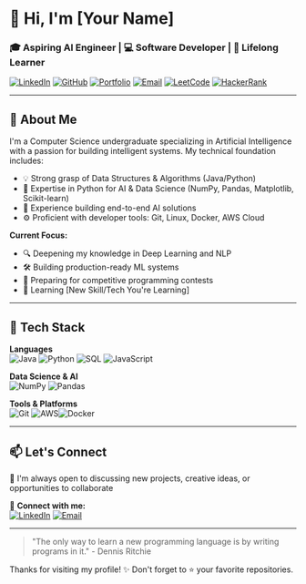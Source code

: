 # 👋 Hi, I'm [Your Name]  
### 🎓 Aspiring AI Engineer | 💻 Software Developer | 🚀 Lifelong Learner

[![LinkedIn](https://img.shields.io/badge/LinkedIn-0077B5?style=for-the-badge&logo=linkedin&logoColor=white)](https://www.linkedin.com/in/yourprofile)
[![GitHub](https://img.shields.io/badge/GitHub-181717?style=for-the-badge&logo=github&logoColor=white)](https://github.com/yourusername)
[![Portfolio](https://img.shields.io/badge/Portfolio-%23FF6F61?style=for-the-badge&logo=firefox&logoColor=white)](https://your-portfolio-link.com)
[![Email](https://img.shields.io/badge/Email-D14836?style=for-the-badge&logo=gmail&logoColor=white)](mailto:your.email@example.com)
[![LeetCode](https://img.shields.io/badge/-LeetCode-FFA116?style=for-the-badge&logo=LeetCode&logoColor=black)](https://leetcode.com/yourprofile/)
[![HackerRank](https://img.shields.io/badge/-HackerRank-2EC866?style=for-the-badge&logo=HackerRank&logoColor=white)](https://www.hackerrank.com/yourprofile)

---

## 🧠 About Me
I'm a Computer Science undergraduate specializing in Artificial Intelligence with a passion for building intelligent systems. My technical foundation includes:
- 💡 Strong grasp of Data Structures & Algorithms (Java/Python)
- 🧮 Expertise in Python for AI & Data Science (NumPy, Pandas, Matplotlib, Scikit-learn)
- 🤖 Experience building end-to-end AI solutions
- ⚙️ Proficient with developer tools: Git, Linux, Docker, AWS Cloud

**Current Focus:**
- 🔍 Deepening my knowledge in Deep Learning and NLP
- 🛠️ Building production-ready ML systems
- 🎯 Preparing for competitive programming contests
- 🌱 Learning [New Skill/Tech You're Learning]

---

## 🔧 Tech Stack

**Languages**  
![Java](https://img.shields.io/badge/Java-ED8B00?style=for-the-badge&logo=openjdk&logoColor=white)
![Python](https://img.shields.io/badge/Python-3776AB?style=for-the-badge&logo=python&logoColor=white)
![SQL](https://img.shields.io/badge/SQL-4479A1?style=for-the-badge&logo=mysql&logoColor=white)
![JavaScript](https://img.shields.io/badge/JavaScript-F7DF1E?style=for-the-badge&logo=javascript&logoColor=black)

**Data Science & AI**  
![NumPy](https://img.shields.io/badge/Numpy-013243?style=for-the-badge&logo=numpy&logoColor=white)
![Pandas](https://img.shields.io/badge/Pandas-150458?style=for-the-badge&logo=pandas&logoColor=white)


**Tools & Platforms**  
![Git](https://img.shields.io/badge/Git-F05032?style=for-the-badge&logo=git&logoColor=white)
![AWS](https://img.shields.io/badge/AWS-232F3E?style=for-the-badge&logo=amazon-aws&logoColor=white)![Docker](https://img.shields.io/badge/Docker-2496ED?style=for-the-badge&logo=docker&logoColor=white)

---



## 📫 Let's Connect
💬 I'm always open to discussing new projects, creative ideas, or opportunities to collaborate  

🔗 **Connect with me:**  
[![LinkedIn](https://img.shields.io/badge/LinkedIn-Connect-blue?style=for-the-badge&logo=linkedin)](www.linkedin.com/in/anjal-bhattarai-9b309b319)
[![Email](https://img.shields.io/badge/Email-Contact-red?style=for-the-badge&logo=gmail)](mailto:anjalbhattarai79@gmail.com)

---

> "The only way to learn a new programming language is by writing programs in it." - Dennis Ritchie  

Thanks for visiting my profile! ✨ Don't forget to ⭐ your favorite repositories.
